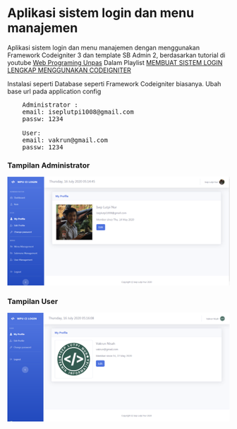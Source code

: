 # Aplikasi sistem login dan menu manajemen
Aplikasi sistem login dan menu manajemen dengan menggunakan Framework Codeigniter 3 dan template SB Admin 2, berdasarkan tutorial di youtube [Web Programing Unpas](https://www.youtube.com/channel/UCkXmLjEr95LVtGuIm3l2dPg) Dalam Playlist [MEMBUAT SISTEM LOGIN LENGKAP MENGGUNAKAN CODEIGNITER](https://www.youtube.com/playlist?list=PLFIM0718LjIXU8ul9FiN-owk04cQKtHPw)


Instalasi seperti Database seperti Framework Codeigniter biasanya.
Ubah base url pada application config
<pre>
	Administrator :
	email: iseplutpi1008@gmail.com
	passw: 1234	

	User:
	email: vakrun@gmail.com
	passw: 1234
</pre>

### Tampilan Administrator
<img src="Administrator.png" alt="Tampilan Administrator">

### Tampilan User
<img src="User.png" alt="Tampilan User">
